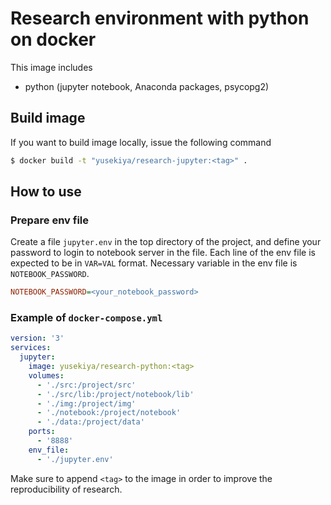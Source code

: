 # Research environment with python on docker

This image includes

- python (jupyter notebook, Anaconda packages, psycopg2)


## Build image

If you want to build image locally, issue the following command

``` bash
$ docker build -t "yusekiya/research-jupyter:<tag>" .
```


## How to use

### Prepare env file

Create a file `jupyter.env` in the top directory of the project,
and define your password to login to notebook server in the file.
Each line of the env file is expected to be in `VAR=VAL` format.
Necessary variable in the env file is `NOTEBOOK_PASSWORD`.

``` ini
NOTEBOOK_PASSWORD=<your_notebook_password>
```


### Example of `docker-compose.yml`

``` yaml
version: '3'
services:
  jupyter:
    image: yusekiya/research-python:<tag>
    volumes:
      - './src:/project/src'
      - './src/lib:/project/notebook/lib'
      - './img:/project/img'
      - './notebook:/project/notebook'
      - './data:/project/data'
    ports:
      - '8888'
    env_file:
      - './jupyter.env'
```

Make sure to append `<tag>` to the image in order to improve
the reproducibility of research.

